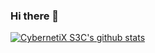### Hi there 👋
[![CybernetiX S3C's github stats](https://github-readme-stats.vercel.app/api?username=cybernetix-s3c&show_icons=true&theme=dark)](https://github.com/CybernetiX-S3C)
<!--
**CybernetiX-S3C/CybernetiX-S3C** is a ✨ _special_ ✨ repository because its `README.md` (this file) appears on your GitHub profile.

Here are some ideas to get you started:

- 🔭 I’m currently working on ...
- 🌱 I’m currently learning ...
- 👯 I’m looking to collaborate on ...
- 🤔 I’m looking for help with ...
- 💬 Ask me about ...
- 📫 How to reach me: ...
- 😄 Pronouns: ...
- ⚡ Fun fact: ...
-->
